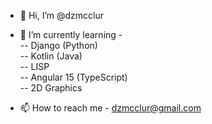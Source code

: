 - 👋 Hi, I’m @dzmcclur
<!---
- 👀 I’m interested in ...
--->
- 🌱 I’m currently learning -  
  -- Django (Python)  
  -- Kotlin (Java)  
  -- LISP  
  -- Angular 15 (TypeScript)  
  -- 2D Graphics  
<!---
- 💞️ I’m looking to collaborate on ...
--->
- 📫 How to reach me - dzmcclur@gmail.com

<!---
dzmcclur/dzmcclur is a ✨ special ✨ repository because its `README.md` (this file) appears on your GitHub profile.
You can click the Preview link to take a look at your changes.
--->
